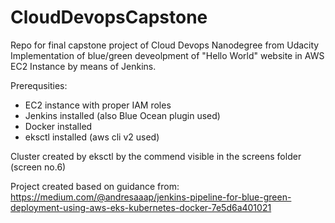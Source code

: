 # CloudDevopsCapstone
Repo for final capstone project of Cloud Devops Nanodegree from Udacity
Implementation of blue/green deveolpment of "Hello World" website in AWS EC2 Instance by means of Jenkins.

Prerequsities:
- EC2 instance with proper IAM roles
- Jenkins installed (also Blue Ocean plugin used)
- Docker installed 
- eksctl installed (aws cli v2 used)

Cluster created by eksctl by the commend visible in the screens folder (screen no.6)

Project created based on guidance from:
https://medium.com/@andresaaap/jenkins-pipeline-for-blue-green-deployment-using-aws-eks-kubernetes-docker-7e5d6a401021
